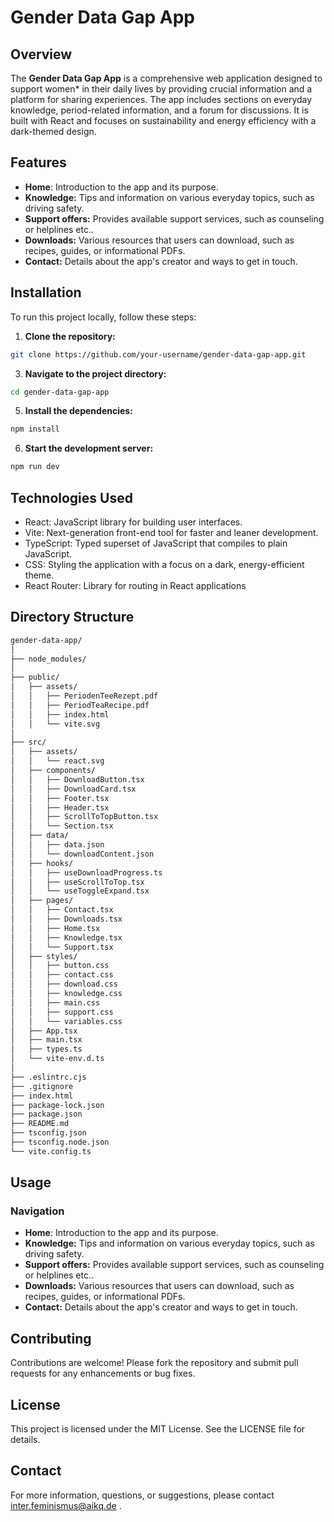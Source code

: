 # Gender Data Gap App

## Overview
The **Gender Data Gap App** is a comprehensive web application designed to support women* in their daily lives by providing crucial information and a platform for sharing experiences. The app includes sections on everyday knowledge, period-related information, and a forum for discussions. It is built with React and focuses on sustainability and energy efficiency with a dark-themed design.

## Features
- **Home**: Introduction to the app and its purpose.
- **Knowledge:** Tips and information on various everyday topics, such as driving safety.
- **Support offers:** Provides  available support services, such as counseling or helplines etc..
- **Downloads:** Various resources that users can download, such as recipes, guides, or informational PDFs.
- **Contact:** Details about the app's creator and ways to get in touch.

 ## Installation
To run this project locally, follow these steps:

1. **Clone the repository:**
```bash
git clone https://github.com/your-username/gender-data-gap-app.git
```

3. **Navigate to the project directory:**
```bash
cd gender-data-gap-app
```
5. **Install the dependencies:**
```bash
npm install
```

6. **Start the development server:**
```bash
npm run dev
```
## Technologies Used
- React: JavaScript library for building user interfaces.
- Vite: Next-generation front-end tool for faster and leaner development.
- TypeScript: Typed superset of JavaScript that compiles to plain JavaScript.
- CSS: Styling the application with a focus on a dark, energy-efficient theme.
- React Router: Library for routing in React applications

## Directory Structure
```bash
gender-data-app/
│
├── node_modules/
│
├── public/
│   ├── assets/
│   │   ├── PeriodenTeeRezept.pdf
│   │   ├── PeriodTeaRecipe.pdf
│   │   ├── index.html
│   │   └── vite.svg
│
├── src/
│   ├── assets/
│   │   └── react.svg
│   ├── components/
│   │   ├── DownloadButton.tsx
│   │   ├── DownloadCard.tsx
│   │   ├── Footer.tsx
│   │   ├── Header.tsx
│   │   ├── ScrollToTopButton.tsx
│   │   └── Section.tsx
│   ├── data/
│   │   ├── data.json
│   │   └── downloadContent.json
│   ├── hooks/
│   │   ├── useDownloadProgress.ts
│   │   ├── useScrollToTop.tsx
│   │   └── useToggleExpand.tsx
│   ├── pages/
│   │   ├── Contact.tsx
│   │   ├── Downloads.tsx
│   │   ├── Home.tsx
│   │   ├── Knowledge.tsx
│   │   └── Support.tsx
│   ├── styles/
│   │   ├── button.css
│   │   ├── contact.css
│   │   ├── download.css
│   │   ├── knowledge.css
│   │   ├── main.css
│   │   ├── support.css
│   │   └── variables.css
│   ├── App.tsx
│   ├── main.tsx
│   ├── types.ts
│   └── vite-env.d.ts
│
├── .eslintrc.cjs
├── .gitignore
├── index.html
├── package-lock.json
├── package.json
├── README.md
├── tsconfig.json
├── tsconfig.node.json
└── vite.config.ts

```
## Usage

### Navigation
- **Home**: Introduction to the app and its purpose.
- **Knowledge:** Tips and information on various everyday topics, such as driving safety.
- **Support offers:** Provides  available support services, such as counseling or helplines etc..
- **Downloads:** Various resources that users can download, such as recipes, guides, or informational PDFs.
- **Contact:** Details about the app's creator and ways to get in touch.

## Contributing
Contributions are welcome! Please fork the repository and submit pull requests for any enhancements or bug fixes.

## License
This project is licensed under the MIT License. See the LICENSE file for details.

## Contact
For more information, questions, or suggestions, please contact inter.feminismus@aikq.de .
